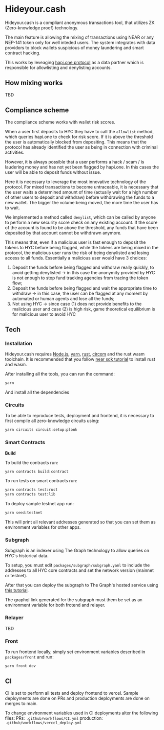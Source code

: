 # Hideyour.cash

Hideyour.cash is a compliant anonymous transactions tool, that utilizes ZK (Zero-knowledge proof) technology.

The main feature is allowing the mixing of transactions using NEAR or any NEP-141 token only for well inteded users. The system integrates with data providors to block wallets suspicious of money laundering and smart contract hacking.

This works by leveaging [hapi.one protocol] as a data partner which is responsible for allowlisting and denylisting accounts.

## How mixing works

TBD 

## Compliance scheme

The compliance scheme works with wallet risk scores.

When a user first deposits to HYC they have to call the `allowlist` method, which queries hapi.one to check for risk score. If it is above the threshold the user is automatically blocked from depositing. This means that the protocol has already identified the user as being in connection with criminal activities.

However, it is always possible that a user performs a hack / scam / is laudering money and has not yet been flagged by hapi.one. In this cases the user will be able to deposit funds without issue.

Here it is necessary to leverage the most innovative technology of the protocol. For mixed transactions to become untraceable, it is necessary that the user waits a determined amount of time (actually wait for a high number of other users to deposit and withdraw) before withdrawing the funds to a new wallet. The bigger the volume being moved, the more time the user has to wait.

We implemented a method called `denylist`, which can be called by anyone to perform a new security score check on any existing account. If the score of the account is found to be above the threshold, any funds that have been deposited by that account cannot be withdrawn anymore.

This means that, even if a malicious user is fast enough to deposit the tokens to HYC before being flagged, while the tokens are being mixed in the protocol, the malicious user runs the risk of being denylisted and losing access to all funds. Essentially a malicious user would have 3 choices:
1. Deposit the funds before being flagged and withdraw really quickly, to avoid getting denylisted -> in this case the anonymity provided by HYC is not enough to stop fund tracking agencies from tracing the token flow;
2. Deposit the funds before being flagged and wait the appropriate time to withdraw -> in this case, the user can be flagged at any moment by automated or human agents and lose all the funds;
3. Not using HYC -> since case (1) does not provide benefits to the malicious user and case (2) is high risk, game theoretical equilibrium is for malicious user to avoid HYC

## Tech

### Installation

Hideyour.cash requires [Node.js], [yarn], [rust], [circom] and the rust wasm toolchain. It is recommended that you follow [near sdk tutorial] to install rust and wasm.

After installing all the tools, you can run the command:

```sh
yarn 
```
And install all the dependencies

### Circuits

To be able to reproduce tests, deployment and frontend, it is necessary to first compile all zero-knowledge circuits using:
```sh
yarn circuits circuit:setup:plonk
```

### Smart Contracts

**Build**

To build the contracts run:
```sh
yarn contracts build:contract
```

To run tests on smart contracts run:
```sh
yarn contracts test:rust
yarn contracts test:lib
```

To deploy sample testnet app run:
```sh
yarn seed:testnet
```

This will print all relevant addresses generated so that you can set them as environment variables for other apps.

### Subgraph

Subgraph is an indexer using The Graph technology to allow queries on HYC's historical data.

To setup, you must edit `packages/subgraph/subgraph.yaml` to include the addresses to all HYC core contracts and set the network version (mainnet or testnet).

After that you can deploy the subgraph to The Graph's hosted service using [this tutorial](https://thegraph.com/docs/en/deploying/deploying-a-subgraph-to-hosted/).

The graphql link generated for the subgraph must them be set as an environment variable for both frotend and relayer.

### Relayer

TBD

### Front

To run frontend locally, simply set environment variables described in `packages/front` and run:
```sh
yarn front dev
```

## CI
CI is set to perform all tests and deploy frontend to vercel. Sample deployments are done on PRs and production deployments are done on merges to main.

To change environment variables used in CI deployments alter the following files:
PRs: `.github/workflows/CI.yml`
production: `.github/workflows/vercel_deploy.yml`

   [near sdk tutorial]: <https://docs.near.org/sdk/rust/introduction>
   [rust]: <https://rustup.rs/>
   [Node.js]: <https://nodejs.org/en/>
   [yarn]: <https://yarnpkg.com/>
   [circom]: <https://docs.circom.io/getting-started/installation/>
   [hapi.one protocol]: <https://hapi.one/>
   
   
   
